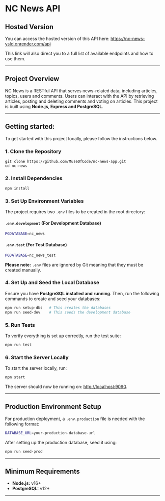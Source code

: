 # NC News API

## Hosted Version

You can access the hosted version of this API here: https://nc-news-ysld.onrender.com/api

This link will also direct you to a full list of available endpoints and how to use them.

---

## Project Overview

NC News is a RESTful API that serves news-related data, including articles, topics, users and comments. Users can interact with the API by retrieving articles, posting and deleting comments and voting on articles. This project is built using **Node.js, Express and PostgreSQL**.

---

## Getting started:

To get started with this project locally, please follow the instructions below.

### 1. Clone the Repository

```sh[
git clone https://github.com/MuseOfCode/nc-news-app.git
cd nc-news
```

### 2. Install Dependencies

```sh
npm install
```

### 3. Set Up Environment Variables

The project requires two `.env` files to be created in the root directory:

#### `.env.development` (For Development Database)
```sh
PGDATABASE=nc_news
```

#### `.env.test` (For Test Database)
```sh
PGDATABASE=nc_news_test
```

**Please note:** `.env` files are ignored by Git meaning that they must be created manually.

### 4. Set Up and Seed the Local Database

Ensure you have **PostgreSQL installed and running**. Then, run the following commands to create and seed your databases:

```sh
npm run setup-dbs   # This creates the databases
npm run seed-dev    # This seeds the development database
```

### 5. Run Tests

To verify everything is set up correctly, run the test suite:

```sh
npm run test
```

### 6. Start the Server Locally

To start the server locally, run:

```sh
npm start
```

The server should now be running on: [http://localhost:9090](http://localhost:9090).

---

## Production Environment Setup

For production deployment, a `.env.production` file is needed with the following format:

```sh
DATABASE_URL=your-production-database-url
```

After setting up the production database, seed it using:

```sh
npm run seed-prod
```

---

## Minimum Requirements

- **Node.js:** v16+
- **PostgreSQL:** v12+

---


